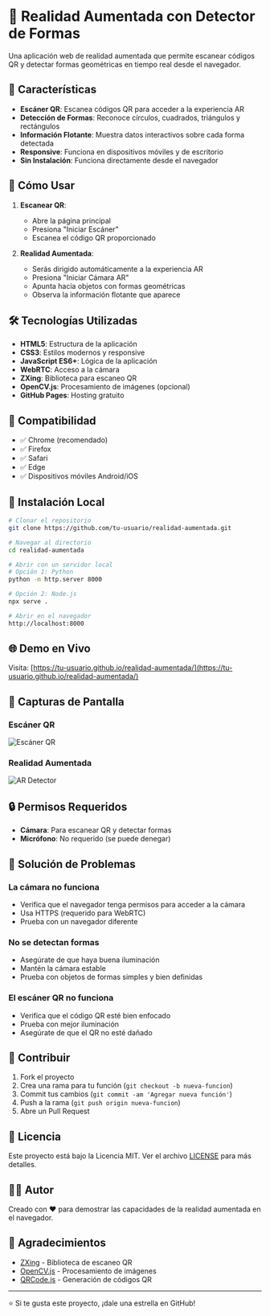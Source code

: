 # 🌟 Realidad Aumentada con Detector de Formas

Una aplicación web de realidad aumentada que permite escanear códigos QR y detectar formas geométricas en tiempo real desde el navegador.

## 🚀 Características

- **Escáner QR**: Escanea códigos QR para acceder a la experiencia AR
- **Detección de Formas**: Reconoce círculos, cuadrados, triángulos y rectángulos
- **Información Flotante**: Muestra datos interactivos sobre cada forma detectada
- **Responsive**: Funciona en dispositivos móviles y de escritorio
- **Sin Instalación**: Funciona directamente desde el navegador

## 🎯 Cómo Usar

1. **Escanear QR**: 
   - Abre la página principal
   - Presiona "Iniciar Escáner"
   - Escanea el código QR proporcionado

2. **Realidad Aumentada**:
   - Serás dirigido automáticamente a la experiencia AR
   - Presiona "Iniciar Cámara AR"
   - Apunta hacia objetos con formas geométricas
   - Observa la información flotante que aparece

## 🛠️ Tecnologías Utilizadas

- **HTML5**: Estructura de la aplicación
- **CSS3**: Estilos modernos y responsive
- **JavaScript ES6+**: Lógica de la aplicación
- **WebRTC**: Acceso a la cámara
- **ZXing**: Biblioteca para escaneo QR
- **OpenCV.js**: Procesamiento de imágenes (opcional)
- **GitHub Pages**: Hosting gratuito

## 📱 Compatibilidad

- ✅ Chrome (recomendado)
- ✅ Firefox
- ✅ Safari
- ✅ Edge
- ✅ Dispositivos móviles Android/iOS

## 🔧 Instalación Local

```bash
# Clonar el repositorio
git clone https://github.com/tu-usuario/realidad-aumentada.git

# Navegar al directorio
cd realidad-aumentada

# Abrir con un servidor local
# Opción 1: Python
python -m http.server 8000

# Opción 2: Node.js
npx serve .

# Abrir en el navegador
http://localhost:8000
```

## 🌐 Demo en Vivo

Visita: [https://tu-usuario.github.io/realidad-aumentada/](https://tu-usuario.github.io/realidad-aumentada/)

## 📸 Capturas de Pantalla

### Escáner QR
![Escáner QR](screenshots/qr-scanner.png)

### Realidad Aumentada
![AR Detector](screenshots/ar-detector.png)

## 🔒 Permisos Requeridos

- **Cámara**: Para escanear QR y detectar formas
- **Micrófono**: No requerido (se puede denegar)

## 🚨 Solución de Problemas

### La cámara no funciona
- Verifica que el navegador tenga permisos para acceder a la cámara
- Usa HTTPS (requerido para WebRTC)
- Prueba con un navegador diferente

### No se detectan formas
- Asegúrate de que haya buena iluminación
- Mantén la cámara estable
- Prueba con objetos de formas simples y bien definidas

### El escáner QR no funciona
- Verifica que el código QR esté bien enfocado
- Prueba con mejor iluminación
- Asegúrate de que el QR no esté dañado

## 🤝 Contribuir

1. Fork el proyecto
2. Crea una rama para tu función (`git checkout -b nueva-funcion`)
3. Commit tus cambios (`git commit -am 'Agregar nueva función'`)
4. Push a la rama (`git push origin nueva-funcion`)
5. Abre un Pull Request

## 📄 Licencia

Este proyecto está bajo la Licencia MIT. Ver el archivo [LICENSE](LICENSE) para más detalles.

## 👨‍💻 Autor

Creado con ❤️ para demostrar las capacidades de la realidad aumentada en el navegador.

## 🙏 Agradecimientos

- [ZXing](https://github.com/zxing-js/library) - Biblioteca de escaneo QR
- [OpenCV.js](https://opencv.org/opencv-js/) - Procesamiento de imágenes
- [QRCode.js](https://github.com/davidshimjs/qrcodejs) - Generación de códigos QR

---

⭐ Si te gusta este proyecto, ¡dale una estrella en GitHub!
